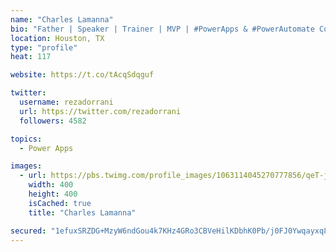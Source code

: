 ```yaml
---
name: "Charles Lamanna"
bio: "Father | Speaker | Trainer | MVP | #PowerApps & #PowerAutomate Community Super User | YouTuber Right-pointing triangle http://youtube.com/c/rezadorrani | Learn - Share - Clockwise rightwards and leftwards open circle arrows"
location: Houston, TX
type: "profile"
heat: 117

website: https://t.co/tAcqSdqguf

twitter:
  username: rezadorrani
  url: https://twitter.com/rezadorrani
  followers: 4582

topics:
  - Power Apps

images:
  - url: https://pbs.twimg.com/profile_images/1063114045270777856/qeT-jpWr_400x400.jpg
    width: 400
    height: 400
    isCached: true
    title: "Charles Lamanna"

secured: "1efuxSRZDG+MzyW6ndGou4k7KHz4GRo3CBVeHilKDbhK0Pb/j0FJ0Ywqayxq8h9WgD4c+AzeUOdjjpM7LAvHmPyPnVaaFCQVJQ2RBIfCqHTp+Q4BQg4FkQCGOWOVm6yTu0s/a5qOR92il4/3uabtjqnxRdDbksHmh1j2h9MkAyuOrsTVFwuilNzLlVQP0QGGvbwo7Etcr/UJE0Y4/CLxnSjA7lTsUtU4z8dJ7bKK7o0ejxT9H/cie970/OZgIBbAGOSYzWEtRMUMwrPYQ+kJCc8Q6/bkqeqBWHKVJCDF5K0zdvTD9mZnud9/jCBtcsYyM1RU7n3gBty9sg6c3d2KNlpeg3zX13XBouxeKV0W7wUkbxMCLy43RqSSLbSN+7iUXH6G6VtLqSkAJLhWbXMzuR7SA6o82E8bFoRbCBCAnn0=;SU0FvqZL58848ROdnh9BXw=="
---
```


